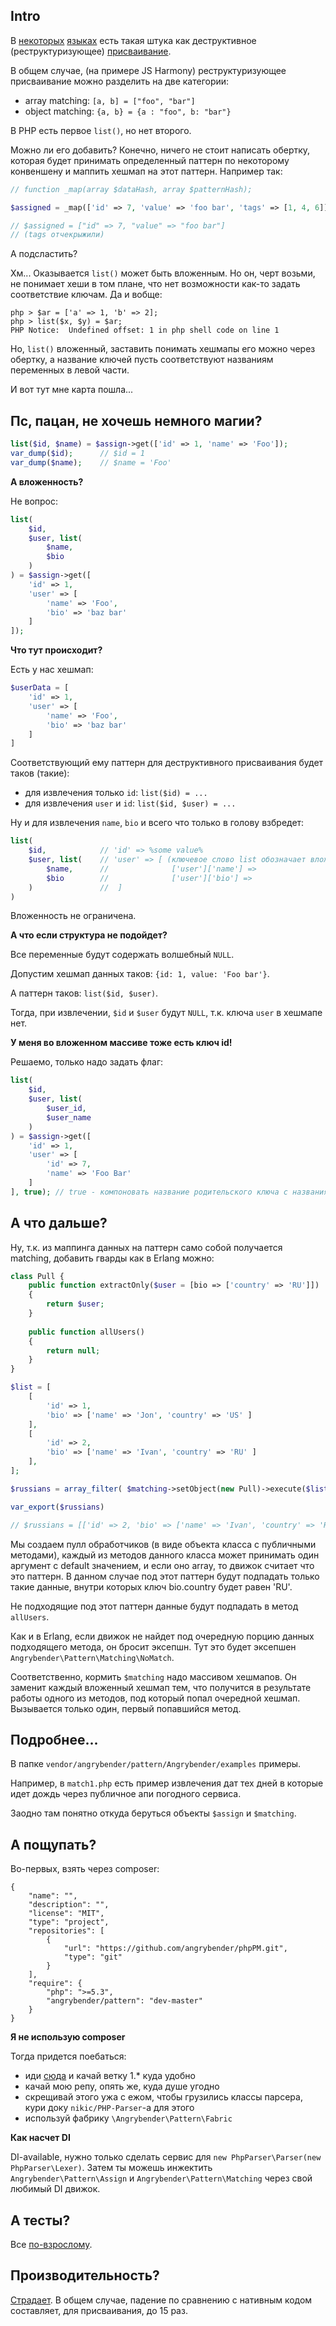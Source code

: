 ## Intro

В [некоторых](http://coffeescript.org/) [языках](http://es6-features.org/#ObjectMatchingShorthandNotation) есть такая штука как деструктивное (реструктуризующее) [присваивание](http://nl3.php.net/manual/en/function.list.php).

В общем случае, (на примере JS Harmony) реструктуризующее присваивание можно разделить на две категории:

- array matching: `[a, b] = ["foo", "bar"]`
- object matching: `{a, b} = {a : "foo", b: "bar"}`

В PHP есть первое `list()`, но нет второго.

Можно ли его добавить? Конечно, ничего не стоит написать обертку, которая будет принимать определенный паттерн по некоторому конвеншену и маппить хешмап на этот паттерн. Например так:

```PHP
// function _map(array $dataHash, array $patternHash);

$assigned = _map(['id' => 7, 'value' => 'foo bar', 'tags' => [1, 4, 6]], ["id" => 0, "value" => ""]);

// $assigned = ["id" => 7, "value" => "foo bar"] 
// (tags отчекрыжили)
```

А подсластить?

Хм... Оказывается `list()` может быть вложенным. Но он, черт возьми, не понимает хеши в том плане, что нет возможности как-то задать соответствие ключам. Да и вобще:

```
php > $ar = ['a' => 1, 'b' => 2];
php > list($x, $y) = $ar;
PHP Notice:  Undefined offset: 1 in php shell code on line 1
```

Но, `list()` вложенный, заставить понимать хешмапы его можно через обертку, а название ключей пусть соответствуют названиям переменных в левой части.

И вот тут мне карта пошла...

## Пс, пацан, не хочешь немного магии?

```PHP
list($id, $name) = $assign->get(['id' => 1, 'name' => 'Foo']);
var_dump($id); 		// $id = 1
var_dump($name); 	// $name = 'Foo'
```

**А вложенность?**

Не вопрос:

```PHP
list(
	$id, 
	$user, list(
		$name,
		$bio
	)
) = $assign->get([
	'id' => 1,
	'user' => [
		'name' => 'Foo',
		'bio' => 'baz bar'
	]
]);
```

**Что тут происходит?**

Есть у нас хешмап:

```PHP
$userData = [
	'id' => 1,
	'user' => [
		'name' => 'Foo',
		'bio' => 'baz bar'
	]
]
```

Соответствующий ему паттерн для деструктивного присваивания будет таков (такие):

- для извлечения только `id`: `list($id) = ...`
- для извлечения `user` и `id`: `list($id, $user) = ...`

Ну и для извлечения `name`, `bio` и всего что только в голову взбредет:

```PHP
list(
	$id, 			// 'id' => %some value%
	$user, list(	// 'user' => [ (ключевое слово list обозначает вложенность хешмапов)
		$name,		// 				['user']['name'] => 
		$bio		// 				['user']['bio'] => 
	)				//	]
)
```

Вложенность не ограничена.

**А что если структура не подойдет?**

Все переменные будут содержать волшебный `NULL`.

Допустим хешмап данных таков: `{id: 1, value: 'Foo bar'}`.

А паттерн таков: `list($id, $user)`.
 
Тогда, при извлечении, `$id` и `$user` будут `NULL`, т.к. ключа `user` в хешмапе нет.

**У меня во вложенном массиве тоже есть ключ id!**

Решаемо, только надо задать флаг:

```PHP
list(
	$id, 
	$user, list(
		$user_id,
		$user_name
	)
) = $assign->get([
	'id' => 1,
	'user' => [
		'id' => 7,
		'name' => 'Foo Bar'
	]
], true); // true - компоновать название родительского ключа с названиями ключей дочернего хешмапа (только до 1 уровня вложенности)
```

## А что дальше?

Ну, т.к. из маппинга данных на паттерн само собой получается matching, добавить гварды как в Erlang можно:

```PHP
class Pull {
	public function extractOnly($user = [bio => ['country' => 'RU']])
	{
		return $user;
	}
	
	public function allUsers()
	{
		return null;
	}
}

$list = [
	[
		'id' => 1,
		'bio' => ['name' => 'Jon', 'country' => 'US' ]
	],
	[
		'id' => 2,
		'bio' => ['name' => 'Ivan', 'country' => 'RU' ]
	],
];

$russians = array_filter( $matching->setObject(new Pull)->execute($list) );

var_export($russians)

// $russians = [['id' => 2, 'bio' => ['name' => 'Ivan', 'country' => 'RU']]];
```

Мы создаем пулл обработчиков (в виде объекта класса с публичными методами), каждый из методов данного класса может принимать один аргумент с default значением, и если оно array, то движок считает что это паттерн. В данном случае под этот паттерн будут подпадать только такие данные, внутри которых ключ bio.country будет равен 'RU'.

Не подходящие под этот паттерн данные будут подпадать в метод `allUsers`.

Как и в Erlang, если движок не найдет под очередную порцию данных подходящего метода, он бросит эксепшн. Тут это будет эксепшен `Angrybender\Pattern\Matching\NoMatch`.

Соответственно, кормить `$matching` надо массивом хешмапов. Он заменит каждый вложенный хешмап тем, что получится в результате работы одного из методов, под который попал очередной хешмап. Вызывается только один, первый попавшийся метод.

## Подробнее...

В папке `vendor/angrybender/pattern/Angrybender/examples` примеры. 

Например, в `match1.php` есть пример извлечения дат тех дней в которые идет дождь через публичное апи погодного сервиса.

Заодно там понятно откуда беруться объекты `$assign` и `$matching`.

## А пощупать?

Во-первых, взять через composer:

```JS
{
    "name": "",
    "description": "",
    "license": "MIT",
    "type": "project",
    "repositories": [
        {
            "url": "https://github.com/angrybender/phpPM.git",
            "type": "git"
        }
    ],
    "require": {
        "php": ">=5.3",
        "angrybender/pattern": "dev-master"
    }
}
```

**Я не использую composer**

Тогда придется поебаться:

- иди [сюда](https://github.com/nikic/PHP-Parser) и качай ветку 1.* куда удобно
- качай мою репу, опять же, куда душе угодно
- скрещивай этого ужа с ежом, чтобы грузились классы парсера, кури доку `nikic/PHP-Parser`-а для этого
- используй фабрику `\Angrybender\Pattern\Fabric`

**Как насчет DI**

DI-available, нужно только сделать сервис для `new PhpParser\Parser(new PhpParser\Lexer)`. 
Затем ты можешь инжектить `Angrybender\Pattern\Assign` и `Angrybender\Pattern\Matching` через свой любимый DI движок.

## А тесты?

Все [по-взрослому](https://github.com/angrybender/phpPM/tree/master/tests).

## Производительность?

[Страдает](https://github.com/angrybender/phpPM/tree/master/Angrybender/benchmarks). В общем случае,
падение по сравнению с нативным кодом составляет, для присваивания, до 15 раз.